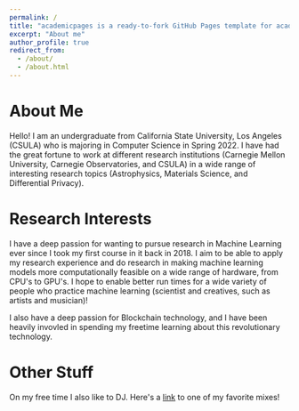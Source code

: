 ```yaml
---
permalink: /
title: "academicpages is a ready-to-fork GitHub Pages template for academic personal websites"
excerpt: "About me"
author_profile: true
redirect_from: 
  - /about/
  - /about.html
---
```



About Me
======
Hello! I am an undergraduate from California State University, Los Angeles (CSULA) who is majoring in Computer Science in Spring 2022. I have had the great fortune to work at different research institutions (Carnegie Mellon University, Carnegie Observatories, and CSULA) in a wide range of interesting research topics  (Astrophysics, Materials Science, and Differential Privacy). 

Research Interests
======
I have a deep passion for wanting to pursue research in Machine Learning ever since I took my first course in it back in 2018. I aim to be able to apply my research experience and do research in making machine learning models more computationally feasible on a wide range of hardware, from CPU's to GPU's. I hope to enable better run times for a wide variety of people who practice machine learning (scientist and creatives, such as artists and musician)!

I also have a deep passion for Blockchain technology, and I have been heavily invovled in spending my freetime learning about this revolutionary technology.

Other Stuff
======
On my free time I also like to DJ. Here's a [link](https://www.youtube.com/watch?v=Z7Y8Cudtif0) to one of my favorite mixes!
